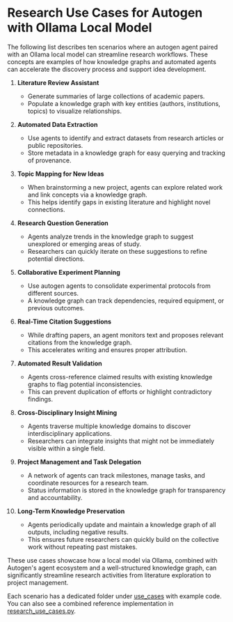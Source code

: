 # Research Use Cases for Autogen with Ollama Local Model

The following list describes ten scenarios where an autogen agent paired with an Ollama local model can streamline research workflows. These concepts are examples of how knowledge graphs and automated agents can accelerate the discovery process and support idea development.

1. **Literature Review Assistant**
   - Generate summaries of large collections of academic papers.
   - Populate a knowledge graph with key entities (authors, institutions, topics) to visualize relationships.

2. **Automated Data Extraction**
   - Use agents to identify and extract datasets from research articles or public repositories.
   - Store metadata in a knowledge graph for easy querying and tracking of provenance.

3. **Topic Mapping for New Ideas**
   - When brainstorming a new project, agents can explore related work and link concepts via a knowledge graph.
   - This helps identify gaps in existing literature and highlight novel connections.

4. **Research Question Generation**
   - Agents analyze trends in the knowledge graph to suggest unexplored or emerging areas of study.
   - Researchers can quickly iterate on these suggestions to refine potential directions.

5. **Collaborative Experiment Planning**
   - Use autogen agents to consolidate experimental protocols from different sources.
   - A knowledge graph can track dependencies, required equipment, or previous outcomes.

6. **Real-Time Citation Suggestions**
   - While drafting papers, an agent monitors text and proposes relevant citations from the knowledge graph.
   - This accelerates writing and ensures proper attribution.

7. **Automated Result Validation**
   - Agents cross-reference claimed results with existing knowledge graphs to flag potential inconsistencies.
   - This can prevent duplication of efforts or highlight contradictory findings.

8. **Cross-Disciplinary Insight Mining**
   - Agents traverse multiple knowledge domains to discover interdisciplinary applications.
   - Researchers can integrate insights that might not be immediately visible within a single field.

9. **Project Management and Task Delegation**
   - A network of agents can track milestones, manage tasks, and coordinate resources for a research team.
   - Status information is stored in the knowledge graph for transparency and accountability.

10. **Long-Term Knowledge Preservation**
    - Agents periodically update and maintain a knowledge graph of all outputs, including negative results.
    - This ensures future researchers can quickly build on the collective work without repeating past mistakes.

These use cases showcase how a local model via Ollama, combined with Autogen's agent ecosystem and a well-structured knowledge graph, can significantly streamline research activities from literature exploration to project management.


Each scenario has a dedicated folder under [use_cases](use_cases) with example
code.  You can also see a combined reference implementation in
[research_use_cases.py](research_use_cases.py).
